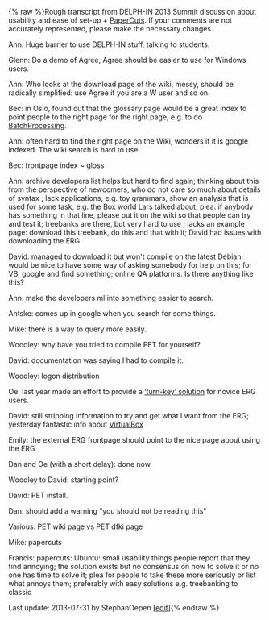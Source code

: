 {% raw %}Rough transcript from DELPH-IN 2013 Summit discussion about usability
and ease of set-up + [PaperCuts](https://blog.inductorsoftware.com/docsproto/tools/PaperCuts). If your comments are not
accurately represented, please make the necessary changes.

Ann: Huge barrier to use DELPH-IN stuff, talking to students.

Glenn: Do a demo of Agree, Agree should be easier to use for Windows
users.

Ann: Who looks at the download page of the wiki, messy, should be
radically simplified: use Agree if you are a W user and so on.

Bec: in Oslo, found out that the glossary page would be a great index to
point people to the right page for the right page, e.g. to do
[BatchProcessing](/BatchProcessing).

Ann: often hard to find the right page on the Wiki, wonders if it is
google indexed. The wiki search is hard to use.

Bec: frontpage index \~ gloss

Ann: archive developers list helps but hard to find again; thinking
about this from the perspective of newcomers, who do not care so much
about details of syntax ; lack applications, e.g. toy grammars, show an
analysis that is used for some task, e.g. the Box world Lars talked
about; plea: if anybody has something in that line, please put it on the
wiki so that people can try and test it; treebanks are there, but very
hard to use ; lacks an example page: download this treebank, do this and
that with it; David had issues with downloading the ERG.

David: managed to download it but won't compile on the latest Debian;
would be nice to have some way of asking somebody for help on this; for
VB, google and find something; online QA platforms. Is there anything
like this?

Ann: make the developers ml into something easier to search.

Antske: comes up in google when you search for some things.

Mike: there is a way to query more easily.

Woodley: why have you tried to compile PET for yourself?

David: documentation was saying I had to compile it.

Woodley: logon distribution

Oe: last year made an effort to provide a [‘turn-key’
solution](https://blog.inductorsoftware.com/docsproto/erg/ErgProcessing) for novice ERG users.

David: still stripping information to try and get what I want from the
ERG; yesterday fantastic info about [VirtualBox](/VirtualBox)

Emily: the external ERG frontpage should point to the nice page about
using the ERG

Dan and Oe (with a short delay): done now

Woodley to David: starting point?

David: PET install.

Dan: should add a warning "you should not be reading this"

Various: PET wiki page vs PET dfki page

Mike: papercuts

Francis: papercuts: Ubuntu: small usability things people report that
they find annoying; the solution exists but no consensus on how to solve
it or no one has time to solve it; plea for people to take these more
seriously or list what annoys them; preferably with easy solutions e.g.
treebanking to classic

Last update: 2013-07-31 by StephanOepen [[edit](https://github.com/delph-in/docs/wiki/SaarlandUseability/_edit)]{% endraw %}
